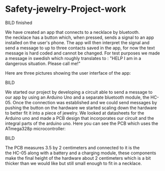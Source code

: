# Safety-jewelry-Project-work

BILD finished

We have created an app that connects to a necklace by bluetooth.   
the necklace has a button which, when pressed, sends a signal to an app installed 
on the user's phone. The app will then interpret the signal and send a message to 
up to three contacts saved in the app, for now the text message is hard coded and cannot be 
changed. For test purposes we made a message in swedish which roughly translates to : 
"HELP I am in a dangerous situation. Please call me!"

Here are three pictures showing the user interface of the app:

BILD

We started our project by developing a circuit able to send a message to our app 
by using an Arduino Uno and a separate bluetooth module, the HC-05. Once the connection was
established and we could send messages by pushing the button on the hardware we started 
scaling down the hardware to better fit it into a piece of jewelry. We looked at datasheets for 
the Arduino uno and made a PCB design that incorporates our circuit and the integral parts
of the arduino uno. Here you can see the PCB which uses the ATmega328p microcontroller:

BILD

The PCB measures 3.5 by 2 centimeters and connected to it is the  
the HC-05 along with a battery and a charging module, these components make the final height of the 
hardware about 2 centimeters which is a bit thicker than we would like but still small enough to fit 
in a necklace.


